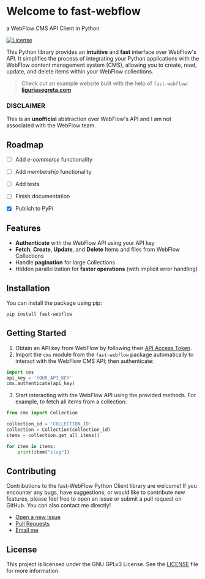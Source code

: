 # Welcome to fast-webflow
a WebFlow CMS API Client in Python

[![License](https://img.shields.io/badge/license-GPLv3-blue.svg)](./LICENSE)
<!--[![PyPI version](https://badge.fury.io/py/webflow-api.svg)](https://badge.fury.io/py/webflow-api)
[![Python version](https://img.shields.io/pypi/pyversions/webflow-api.svg)](https://pypi.org/project/webflow-api)-->

This Python library provides an **intuitive** and **fast** interface over WebFlow's API. It simplifies the process of integrating your Python applications with the WebFlow content management system (CMS), allowing you to create, read, update, and delete items within your WebFlow collections.

> Check out an example website built with the help of `fast-webflow`: [**liguriasegreta.com**](https://www.liguriasegreta.com)

### DISCLAIMER
This is an **unofficial** abstraction over WebFlow's API and I am not associated with the WebFlow team.


## Roadmap
- [ ] Add *e-commerce* functionality
- [ ] Add *membership* functionality
- [ ] Add tests
- [ ] Finish documentation
- [x] Publish to PyPi


## Features
- **Authenticate** with the WebFlow API using your API key
- **Fetch**, **Create**, **Update**, and **Delete** Items and files from WebFlow Collections
- Handle **pagination** for large Collections
- Hidden parallelization for **faster operations** (with implicit error handling)

## Installation
You can install the package using pip:
```bash
pip install fast-webflow
```

## Getting Started

1. Obtain an API key from WebFlow by following their [API Access Token](https://developers.webflow.com/docs/access-token).
2. Import the `cms` module from the `fast-webflow` package automatically to interact with the WebFlow CMS API; then authenticate:

```python
import cms
api_key = 'YOUR_API_KEY'
cms.authenticate(api_key)
```

3. Start interacting with the WebFlow API using the provided methods. For example, to fetch all items from a collection:

```python
from cms import Collection

collection_id = 'COLLECTION_ID'
collection = Collection(collection_id)
items = collection.get_all_items()

for item in items:
    print(item["slug"])
```

## Contributing
Contributions to the fast-WebFlow Python Client library are welcome! If you encounter any bugs, have suggestions, or would like to contribute new features, please feel free to open an issue or submit a pull request on GitHub. You can also contact me directly!
- [Open a new issue](https://github.com/tcilloni/fast-webflow/issues/new)
- [Pull Requests](https://github.com/tcilloni/fast-webflow/pulls)
- [Email me](mailto:tcilloni@outlook.com)

## License
This project is licensed under the GNU GPLv3 License. See the [LICENSE](./LICENSE) file for more information.
